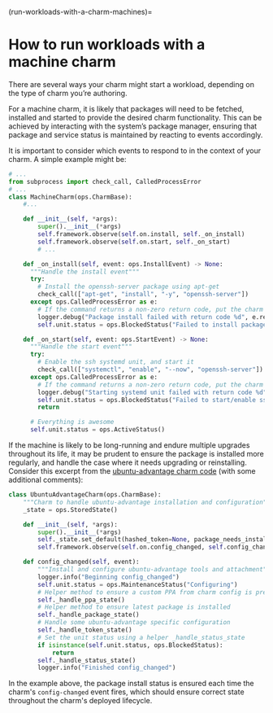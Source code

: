 (run-workloads-with-a-charm-machines)=
# How to run workloads with a machine charm

There are several ways your charm might start a workload, depending on the type of charm you’re authoring. 

For a machine charm, it is likely that packages will need to be fetched, installed and started to provide the desired charm functionality. This can be achieved by interacting with the system’s package manager, ensuring that package and service status is maintained by reacting to events accordingly.

It is important to consider which events to respond to in the context of your charm. A simple example might be:

```python
# ...
from subprocess import check_call, CalledProcessError
# ...
class MachineCharm(ops.CharmBase):
    #...

    def __init__(self, *args):
        super().__init__(*args)
        self.framework.observe(self.on.install, self._on_install)
        self.framework.observe(self.on.start, self._on_start)
        # ...

    def _on_install(self, event: ops.InstallEvent) -> None:
      """Handle the install event"""
      try:
        # Install the openssh-server package using apt-get
        check_call(["apt-get", "install", "-y", "openssh-server"])
      except ops.CalledProcessError as e:
        # If the command returns a non-zero return code, put the charm in blocked state
        logger.debug("Package install failed with return code %d", e.returncode)
        self.unit.status = ops.BlockedStatus("Failed to install packages")

    def _on_start(self, event: ops.StartEvent) -> None:
      """Handle the start event"""
      try:
        # Enable the ssh systemd unit, and start it
        check_call(["systemctl", "enable", "--now", "openssh-server"])
      except ops.CalledProcessError as e:
        # If the command returns a non-zero return code, put the charm in blocked state
        logger.debug("Starting systemd unit failed with return code %d", e.returncode)
        self.unit.status = ops.BlockedStatus("Failed to start/enable ssh service")
        return

      # Everything is awesome
      self.unit.status = ops.ActiveStatus()
```

If the machine is likely to be long-running and endure multiple upgrades throughout its life, it may be prudent to ensure the package is installed more regularly, and handle the case where it needs upgrading or reinstalling. Consider this excerpt from the [ubuntu-advantage charm code](https://git.launchpad.net/charm-ubuntu-advantage/tree/src/charm.py) (with some additional comments):

```python
class UbuntuAdvantageCharm(ops.CharmBase):
    """Charm to handle ubuntu-advantage installation and configuration"""
    _state = ops.StoredState()

    def __init__(self, *args):
        super().__init__(*args)
        self._state.set_default(hashed_token=None, package_needs_installing=True, ppa=None)
        self.framework.observe(self.on.config_changed, self.config_changed)

    def config_changed(self, event):
        """Install and configure ubuntu-advantage tools and attachment"""
        logger.info("Beginning config_changed")
        self.unit.status = ops.MaintenanceStatus("Configuring")
        # Helper method to ensure a custom PPA from charm config is present on the system
        self._handle_ppa_state()
        # Helper method to ensure latest package is installed
        self._handle_package_state()
        # Handle some ubuntu-advantage specific configuration
        self._handle_token_state()
        # Set the unit status using a helper _handle_status_state
        if isinstance(self.unit.status, ops.BlockedStatus):
            return
        self._handle_status_state()
        logger.info("Finished config_changed")

```

In the example above, the package install status is ensured each time the charm's `config-changed` event fires, which should ensure correct state throughout the charm's deployed lifecycle.
